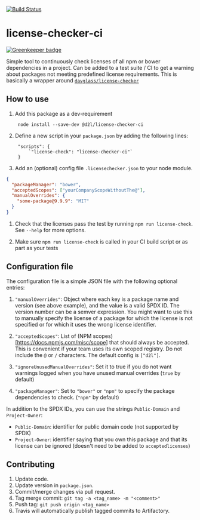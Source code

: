 [![Build Status](https://travis-ci.com/Brightspace/license-checker-ci.svg?token=6ZPKDbnLEoi6zxDfhpAL&branch=master)](https://travis-ci.com/Brightspace/license-checker-ci)

# license-checker-ci

[![Greenkeeper badge](https://badges.greenkeeper.io/Brightspace/license-checker-ci.svg?token=35c8aaa2a23218042f46e29b59702f97633d82b3ef2fecefaa9b760fb0d3a305)](https://greenkeeper.io/)

Simple tool to continuously check licenses of all npm or bower dependencies in a project. Can be added to a test suite / CI to get a warning about packages not meeting predefined license requirements. This is basically a wrapper around [`davglass/license-checker`]([https://github.com/davglass/license-checker)

## How to use

1. Add this package as a dev-requirement

        node install --save-dev @d2l/license-checker-ci

1. Define a new script in your `package.json` by adding the following lines:

		"scripts": {
			`"license-check": "license-checker-ci"`
		}

1. Add an (optional) config file `.licensechecker.json` to your node module.
  ```json
  {
    "packageManager": "bower",
    "acceptedScopes": ["yourCompanyScopeWithoutThe@"],
    "manualOverrides": {
      "some-package@9.9.9": "MIT"
    }
  }
  ```

1. Check that the licenses pass the test by running `npm run license-check`. See `--help` for more options.

1. Make sure `npm run license-check` is called in your CI build script or as part as your tests

## Configuration file

The configuration file is a simple JSON file with the following optional entries:

1. `"manualOverrides"`: Object where each key is a package name and version (see above example), and the value is a valid SPDX ID. The version number can be a semver expression. You might want to use this to manually specify the license of a package for which the license is not specified or for which it uses the wrong license identifier.

1. `"acceptedScopes"`: List of (NPM scopes)[https://docs.npmjs.com/misc/scope] that should always be accepted. This is convenient if your team uses its own scoped registry. Do not include the `@` or `/` characters. The default config is `["d2l"]`.

1. `"ignoreUnusedManualOverrides"`: Set it to true if you do not want warnings logged when you have unused manual overrides (`true` by default)

1. `"packageManager"`: Set to `"bower"` or `"npm"` to specify the package dependencies to check. (`"npm"` by default)

In addition to the SPDX IDs, you can use the strings `Public-Domain` and `Project-Owner`:

- `Public-Domain`: identifier for public domain code (not supported by SPDX)
- `Project-Owner`: identifier saying that you own this package and that its license can be ignored (doesn't need to be added to `acceptedlicenses`)

## Contributing

1. Update code.
1. Update version in `package.json`.
1. Commit/merge changes via pull request.
1. Tag merge commit: `git tag -a <tag_name> -m "<comment>"`
1. Push tag: `git push origin <tag_name>`
1. Travis will automatically publish tagged commits to Artifactory.
